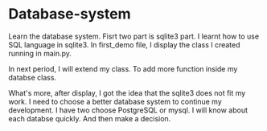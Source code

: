 # Database-system
Learn the database system. 
Fisrt two part is sqlite3 part. I learnt how to use SQL language in sqlite3. In first_demo file, I display the class I created running in main.py.

In next period, I will extend my class. To add more function inside my databse class. 

What's more, after display, I got the idea that the sqlite3 does not fit my work. I need to choose a better database system to continue my development. I have two choose PostgreSQL or mysql. I will know about each databse quickly. And then make a decision.
